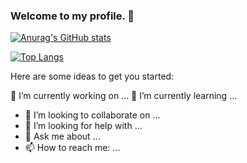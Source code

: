 ### Welcome to my profile. 👋



[![Anurag's GitHub stats](https://github-readme-stats.vercel.app/api?username=russfraze)](https://github.com/anuraghazra/github-readme-stats)

[![Top Langs](https://github-readme-stats.vercel.app/api/top-langs/?username=russfraze)](https://github.com/anuraghazra/github-readme-stats)

Here are some ideas to get you started:

🔭 I’m currently working on ...
🌱 I’m currently learning ...
- 👯 I’m looking to collaborate on ...
- 🤔 I’m looking for help with ...
- 💬 Ask me about ...
- 📫 How to reach me: ...



